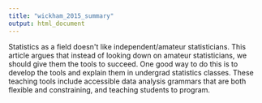 ```yaml
---
title: "wickham_2015_summary"
output: html_document
---
```


Statistics as a field doesn't like independent/amateur statisticians. This 
article argues that instead of looking down on amateur statisticians, we 
should give them the tools to succeed. One good way to do this is to develop 
the tools and explain them in undergrad statistics classes. These teaching 
tools include accessible data analysis grammars that are both flexible and 
constraining, and teaching students to program.
